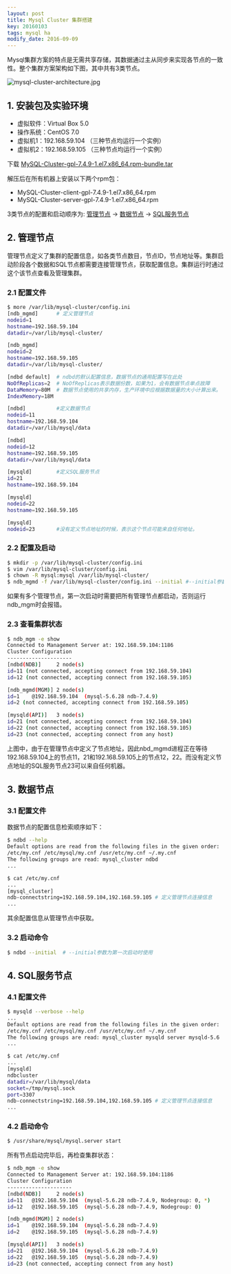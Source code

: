 ```yaml
---
layout: post
title: Mysql Cluster 集群搭建
key: 20160103
tags: mysql ha
modify_date: 2016-09-09
---
```


Mysql集群方案的特点是无需共享存储，其数据通过主从同步来实现各节点的一致性。整个集群方案架构如下图，其中共有3类节点。

![mysql-cluster-architecture.jpg](http://o7gg8x7fi.bkt.clouddn.com/mysql-cluster-architecture.jpg)

<!--more-->

## 1. 安装包及实验环境

- 虚拟软件：Virtual Box 5.0
- 操作系统：CentOS 7.0
- 虚拟机1：192.168.59.104 （三种节点均运行一个实例）
- 虚拟机2：192.168.59.105 （三种节点均运行一个实例）

下载 [MySQL-Cluster-gpl-7.4.9-1.el7.x86_64.rpm-bundle.tar](https://www.mysql.com/downloads/)

解压后在所有机器上安装以下两个rpm包：
- MySQL-Cluster-client-gpl-7.4.9-1.el7.x86_64.rpm
- MySQL-Cluster-server-gpl-7.4.9-1.el7.x86_64.rpm

3类节点的配置和启动顺序为: [管理节点](#管理节点) -> [数据节点](#数据节点) -> [SQL服务节点](#SQL服务节点)


## 2. 管理节点<span id="管理节点"></span>
管理节点定义了集群的配置信息，如各类节点数目，节点ID，节点地址等。集群启动阶段各个数据和SQL节点都需要连接管理节点，获取配置信息。集群运行时通过这个该节点查看及管理集群。

### 2.1 配置文件

``` bash
$ more /var/lib/mysql-cluster/config.ini
[ndb_mgmd]		# 定义管理节点
nodeid=1
hostname=192.168.59.104
datadir=/var/lib/mysql-cluster/

[ndb_mgmd]
nodeid=2
hostname=192.168.59.105
datadir=/var/lib/mysql-cluster/

[ndbd default]	# ndbd的默认配置信息，数据节点的通用配置写在此处
NoOfReplicas=2	# NoOfReplicas表示数据份数，如果为1，会有数据节点单点故障
DataMemory=80M	# 数据节点使用的共享内存，生产环境中应根据数据量的大小计算出来。
IndexMemory=18M

[ndbd]			#定义数据节点
nodeid=11
hostname=192.168.59.104
datadir=/var/lib/mysql/data

[ndbd]
nodeid=12
hostname=192.168.59.105
datadir=/var/lib/mysql/data

[mysqld]		#定义SQL服务节点
id=21
hostname=192.168.59.104

[mysqld]
nodeid=22
hostname=192.168.59.105

[mysqld]
nodeid=23		#没有定义节点地址的时候，表示这个节点可能来自任何地址。
```

### 2.2 配置及启动
``` bash
$ mkdir -p /var/lib/mysql-cluster/config.ini
$ vim /var/lib/mysql-cluster/config.ini
$ chown -R mysql:mysql /var/lib/mysql-cluster/
$ ndb_mgmd -f /var/lib/mysql-cluster/config.ini --initial #--initial参数为第一次启动时使用
```
如果有多个管理节点，第一次启动时需要把所有管理节点都启动，否则运行ndb_mgm时会报错。

### 2.3 查看集群状态
``` bash
$ ndb_mgm -e show
Connected to Management Server at: 192.168.59.104:1186
Cluster Configuration
---------------------
[ndbd(NDB)]     2 node(s)
id=11 (not connected, accepting connect from 192.168.59.104)
id=12 (not connected, accepting connect from 192.168.59.105)

[ndb_mgmd(MGM)] 2 node(s)
id=1    @192.168.59.104  (mysql-5.6.28 ndb-7.4.9)
id=2 (not connected, accepting connect from 192.168.59.105)

[mysqld(API)]   3 node(s)
id=21 (not connected, accepting connect from 192.168.59.104)
id=22 (not connected, accepting connect from 192.168.59.105)
id=23 (not connected, accepting connect from any host)
```
上图中，由于在管理节点中定义了节点地址，因此nbd_mgmd进程正在等待192.168.59.104上的节点11，21和192.168.59.105上的节点12，22。而没有定义节点地址的SQL服务节点23可以来自任何机器。

## 3. 数据节点<span id="数据节点"></span>
### 3.1 配置文件
数据节点的配置信息检索顺序如下：
``` bash
$ ndbd --help
Default options are read from the following files in the given order:
/etc/my.cnf /etc/mysql/my.cnf /usr/etc/my.cnf ~/.my.cnf
The following groups are read: mysql_cluster ndbd
...
```

``` bash
$ cat /etc/my.cnf
...
[mysql_cluster]
ndb-connectstring=192.168.59.104,192.168.59.105	# 定义管理节点连接信息
...
```
其余配置信息从管理节点中获取。

### 3.2 启动命令
``` bash
$ ndbd --initial  # --initial参数为第一次启动时使用
```

## 4. SQL服务节点<span id="服务节点"></span>
### 4.1 配置文件
``` bash
$ mysqld --verbose --help
...
Default options are read from the following files in the given order:
/etc/my.cnf /etc/mysql/my.cnf /usr/etc/my.cnf ~/.my.cnf
The following groups are read: mysql_cluster mysqld server mysqld-5.6
...
```
``` bash
$ cat /etc/my.cnf
...
[mysqld]
ndbcluster
datadir=/var/lib/mysql/data
socket=/tmp/mysql.sock
port=3307
ndb-connectstring=192.168.59.104,192.168.59.105 # 定义管理节点连接信息
...
```
### 4.2 启动命令
``` bash
$ /usr/share/mysql/mysql.server start
```

所有节点启动完毕后，再检查集群状态：
``` bash
$ ndb_mgm -e show
Connected to Management Server at: 192.168.59.104:1186
Cluster Configuration
---------------------
[ndbd(NDB)]     2 node(s)
id=11   @192.168.59.104  (mysql-5.6.28 ndb-7.4.9, Nodegroup: 0, *)
id=12   @192.168.59.105  (mysql-5.6.28 ndb-7.4.9, Nodegroup: 0)

[ndb_mgmd(MGM)] 2 node(s)
id=1    @192.168.59.104  (mysql-5.6.28 ndb-7.4.9)
id=2    @192.168.59.105  (mysql-5.6.28 ndb-7.4.9)

[mysqld(API)]   3 node(s)
id=21   @192.168.59.104  (mysql-5.6.28 ndb-7.4.9)
id=22   @192.168.59.105  (mysql-5.6.28 ndb-7.4.9)
id=23 (not connected, accepting connect from any host)
```
